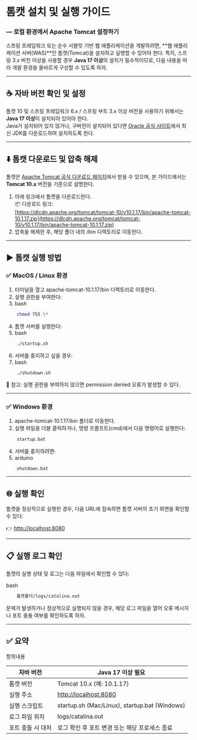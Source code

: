 # 톰캣 설치 및 실행 가이드

### ― 로컬 환경에서 Apache Tomcat 설정하기

스프링 프레임워크 또는 순수 서블릿 기반 웹 애플리케이션을 개발하려면, \*\*웹 애플리케이션 서버(WAS)\*\*인 톰캣(Tomcat)을 설치하고 실행할 수 있어야 한다. 특히, 스프링 3.x 버전 이상을 사용할 경우 **Java 17 이상**의 설치가 필수적이므로, 다음 내용을 따라 개발 환경을 올바르게 구성할 수 있도록 하자.

---

## ☕ 자바 버전 확인 및 설정

톰캣 10 및 스프링 프레임워크 6.x / 스프링 부트 3.x 이상 버전을 사용하기 위해서는 **Java 17 이상**이 설치되어 있어야 한다.  
Java가 설치되어 있지 않거나, 구버전이 설치되어 있다면 [Oracle 공식 사이트](https://www.oracle.com/java/technologies/javase/jdk17-archive-downloads.html)에서 최신 JDK를 다운로드하여 설치하도록 한다.

---

## ⬇️ 톰캣 다운로드 및 압축 해제

톰캣은 [Apache Tomcat 공식 다운로드 페이지](https://tomcat.apache.org/download-10.cgi)에서 받을 수 있으며, 본 가이드에서는 **Tomcat 10.x** 버전을 기준으로 설명한다.

1.  아래 링크에서 톰캣을 다운로드한다.  
    📦 다운로드 링크:  
    [https://dlcdn.apache.org/tomcat/tomcat-10/v10.1.17/bin/apache-tomcat-10.1.17.zip](https://dlcdn.apache.org/tomcat/tomcat-10/v10.1.17/bin/apache-tomcat-10.1.17.zip)
2.  압축을 해제한 후, 해당 폴더 내의 /bin 디렉토리로 이동한다.

---

## ▶️ 톰캣 실행 방법

### ✅ MacOS / Linux 환경

1.  터미널을 열고 apache-tomcat-10.1.17/bin 디렉토리로 이동한다.
2.  실행 권한을 부여한다:
3.  bash


```bash 
    chmod 755 \*
```

4.  톰캣 서버를 실행한다:
5.  bash

```bash 
    ./startup.sh
```

6.  서버를 중지하고 싶을 경우:
7.  bash

```bash 
    ./shutdown.sh
```



🔎 참고: 실행 권한을 부여하지 않으면 permission denied 오류가 발생할 수 있다.

---

### ✅ Windows 환경

1.  apache-tomcat-10.1.17/bin 폴더로 이동한다.
2.  실행 파일을 더블 클릭하거나, 명령 프롬프트(cmd)에서 다음 명령어로 실행한다:
```bash
    startup.bat
```
4.  서버를 중지하려면:
5.  arduino

```bash 
    shutdown.bat
```


---

## 🌐 실행 확인

톰캣을 정상적으로 실행한 경우, 다음 URL에 접속하면 톰캣 서버의 초기 화면을 확인할 수 있다:

👉 [http://localhost:8080](http://localhost:8080)

---

## 📋 실행 로그 확인

톰캣의 실행 상태 및 로그는 다음 파일에서 확인할 수 있다:

bash

```bash 
    톰캣폴더/logs/catalina.out
```


문제가 발생하거나 정상적으로 실행되지 않을 경우, 해당 로그 파일을 열어 오류 메시지나 포트 충돌 여부를 확인하도록 하자.

---

## ✅ 요약

항목내용

| 자바 버전 | Java 17 이상 필요 |
| --- | --- |
| 톰캣 버전 | Tomcat 10.x (예: 10.1.17) |
| 실행 주소 | [http://localhost:8080](http://localhost:8080) |
| 실행 스크립트 | startup.sh (Mac/Linux), startup.bat (Windows) |
| 로그 파일 위치 | logs/catalina.out |
| 포트 충돌 시 대처 | 로그 확인 후 포트 변경 또는 해당 프로세스 종료 |